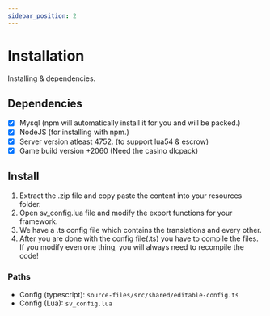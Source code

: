 ```yaml
---
sidebar_position: 2
---
```


# Installation

Installing & dependencies.

## Dependencies
- [x] Mysql (npm will automatically install it for you and will be packed.)
- [x] NodeJS (for installing with npm.)
- [x] Server version atleast 4752. (to support lua54 & escrow)
- [x] Game build version +2060 (Need the casino dlcpack)

## Install
1. Extract the .zip file and copy paste the content into your resources folder.
2. Open sv_config.lua file and modify the export functions for your framework.
3. We have a .ts config file which contains the translations and every other.
4. After you are done with the config file(.ts) you have to compile the files. If you modify even one thing, you will always need to recompile the code!

### Paths
- Config (typescript): `source-files/src/shared/editable-config.ts`
- Config (Lua): `sv_config.lua`